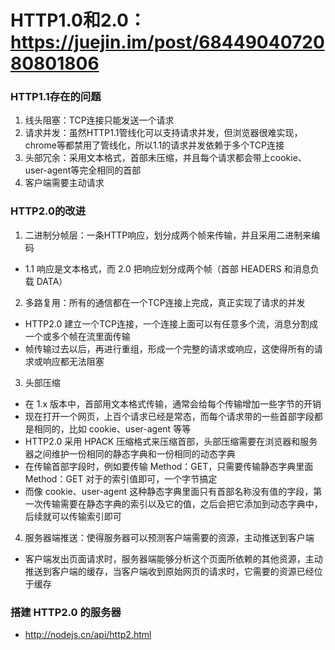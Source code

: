 # HTTP1.0和2.0：https://juejin.im/post/6844904072080801806

### HTTP1.1存在的问题
1.  线头阻塞：TCP连接只能发送一个请求
2.  请求并发：虽然HTTP1.1管线化可以支持请求并发，但浏览器很难实现，chrome等都禁用了管线化，所以1.1的请求并发依赖于多个TCP连接
3.  头部冗余：采用文本格式，首部未压缩，并且每个请求都会带上cookie、user-agent等完全相同的首部
4.  客户端需要主动请求

### HTTP2.0的改进
1.  二进制分帧层：一条HTTP响应，划分成两个帧来传输，并且采用二进制来编码
  - 1.1 响应是文本格式，而 2.0 把响应划分成两个帧（首部 HEADERS 和消息负载 DATA）
2.  多路复用：所有的通信都在一个TCP连接上完成，真正实现了请求的并发
  - HTTP2.0 建立一个TCP连接，一个连接上面可以有任意多个流，消息分割成一个或多个帧在流里面传输
  - 帧传输过去以后，再进行重组，形成一个完整的请求或响应，这使得所有的请求或响应都无法阻塞
3.  头部压缩
  - 在 1.x 版本中，首部用文本格式传输，通常会给每个传输增加一些字节的开销
  - 现在打开一个网页，上百个请求已经是常态，而每个请求带的一些首部字段都是相同的，比如 cookie、user-agent 等等
  - HTTP2.0 采用 HPACK 压缩格式来压缩首部，头部压缩需要在浏览器和服务器之间维护一份相同的静态字典和一份相同的动态字典
  - 在传输首部字段时，例如要传输 Method：GET，只需要传输静态字典里面 Method：GET 对于的索引值即可，一个字节搞定
  - 而像 cookie、user-agent 这种静态字典里面只有首部名称没有值的字段，第一次传输需要在静态字典的索引以及它的值，之后会把它添加到动态字典中，后续就可以传输索引即可
4.  服务器端推送：使得服务器可以预测客户端需要的资源，主动推送到客户端
  - 客户端发出页面请求时，服务器端能够分析这个页面所依赖的其他资源，主动推送到客户端的缓存，当客户端收到原始网页的请求时，它需要的资源已经位于缓存

### 搭建 HTTP2.0 的服务器
- http://nodejs.cn/api/http2.html